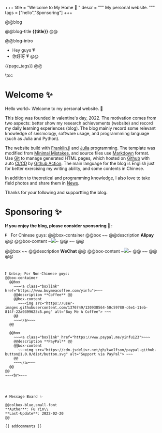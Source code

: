 +++
title = "Welcome to My Home 👋 "
descr = """
    My personal website.
    """
tags = ["hello","Sponsoring"]
+++


<!-- ####################################
          [1]. Abstract
#################################### -->

@@blog
<!-- a.blog title -->
@@blog-title 
**{{title}}** 
@@
<!-- b.blog intro -->
@@blog-intro
- Hey guys 💗
- 你好呀 💗
@@
<!-- c.blog tag -->
{{page_tags}}
@@

<!-- d.toc -->
\toc



<!-- ####################################
          [2]. Content
#################################### -->

# Welcome ✨

Hello world~ Welcome to my personal website. 🙌

This blog was founded in valentine's day, 2022. The motivation comes from two aspects: better show my research achievements (website) and record my daily learning experiences (blog). The blog mainly record some relevant knowledge of seismology, software usage, and progranmming language (such as Julia and Python).

The website build with [Franklin.jl](https://github.com/tlienart/Franklin.jl) and [Julia](https://julialang.org/) programming. The template was modified from [Minimal Mistakes](https://mademistakes.com/work/minimal-mistakes-jekyll-theme/), and source files use [Markdown]() format. Use [Git](https://git-scm.com/) to manage generated HTML pages, which hosted on [Github](https://github.com/OUCyf/OUCyf.github.io) with auto [CI/CD](https://circleci.com/integrations/github/?utm_source=google&utm_medium=sem&utm_campaign=sem-google-dg--japac-en-github-maxConv-auth-nb&utm_term=g_e-github%20actions_c__orgs_20210526&utm_content=sem-google-dg--japac-en-github-maxConv-auth-nb_keyword-text_eta-github_exact-&gclid=CjwKCAiA6seQBhAfEiwAvPqu1zJcZheoq2onyHnZCm6ep0K966u4JIDZx81KxehpmUOGx4gIS9G3ZxoC4JMQAvD_BwE) by [Github Action](https://docs.github.com/en/actions). The main language for the blog is English just for better exercising my writing ability, and some contents in Chinese.

In addition to theoretical and programming knowledge, I also love to take field photos and share them in [News](/news).

Thanks for your following and supportting the blog.




# Sponsoring ✨
**If you enjoy the blog, please consider sponsoring 🍿 :**

⏬ &nbsp; For Chinese guys:
@@box-container
  @@box
    ~~~<a class="boxlink">~~~
    @@description **Alipay** @@
    @@box-content
      ~~~<img src="/assets/blog-data/fig/Alipay.jpg">~~~
    @@
    ~~~</a>~~~
  @@

  @@box
    ~~~<a class="boxlink">~~~
    @@description **WeChat** @@
    @@box-content
      ~~~<img src="/assets/blog-data/fig/WeChat.jpg">~~~
    @@
    ~~~</a>~~~
  @@
@@
~~~<br>~~~


⏬ &nbsp; For Non-Chinese guys:
@@box-container
  @@box
    ~~~<a class="boxlink" href="https://www.buymeacoffee.com/yinfu">~~~
    @@description **Coffee** @@
    @@box-content
      ~~~<img src="https://user-images.githubusercontent.com/1376749/120938564-50c59780-c6e1-11eb-814f-22a0399623c5.png" alt="Buy Me A Coffee"> ~~~
    @@
    ~~~</a>~~~
  @@

  @@box
    ~~~<a class="boxlink" href="https://www.paypal.me/yinfu123">~~~
    @@description **PayPal** @@
    @@box-content
      ~~~<img src="https://cdn.jsdelivr.net/gh/twolfson/paypal-github-button@1.0.0/dist/button.svg" alt="Support via PayPal"> ~~~
    @@
    ~~~</a>~~~
  @@
@@
~~~<br>~~~




# Message Board ✨

@@colbox-blue,small-font
**Author**: Fu Yin\\
**Last-Update**: 2022-02-20
@@

{{ addcomments }}

